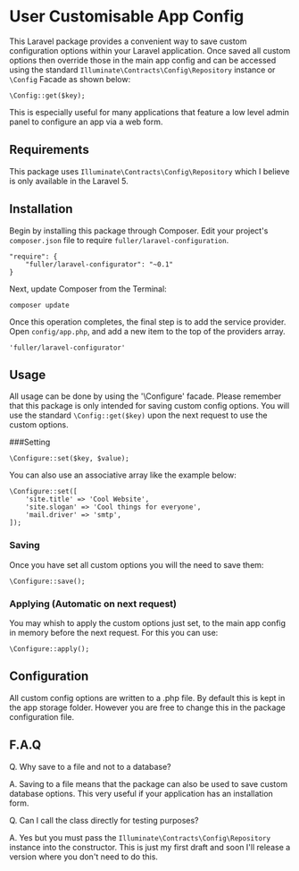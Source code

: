# User Customisable App Config

This Laravel package provides a convenient way to save custom configuration options within your Laravel application. Once saved all custom options then override those in the main app config and can be accessed using the standard `Illuminate\Contracts\Config\Repository` instance or `\Config` Facade as shown below:

	\Config::get($key);

This is especially useful for many applications that feature a low level admin panel to configure an app via a web form.

## Requirements

This package uses `Illuminate\Contracts\Config\Repository` which I believe is only available in the Laravel 5.

## Installation

Begin by installing this package through Composer. Edit your project's `composer.json` file to require `fuller/laravel-configuration`.

	"require": {
		"fuller/laravel-configurator": "~0.1"
	}

Next, update Composer from the Terminal:

    composer update

Once this operation completes, the final step is to add the service provider. Open `config/app.php`, and add a new item to the top of the providers array.

    'fuller/laravel-configurator'

## Usage

All usage can be done by using the '\Configure' facade. Please remember that this package is only intended for saving custom config options. You will use the standard `\Config::get($key)` upon the next request to use the custom options.

###Setting

	\Configure::set($key, $value);

You can also use an associative array like the example below:

	\Configure::set([
		'site.title' => 'Cool Website',
		'site.slogan' => 'Cool things for everyone',
		'mail.driver' => 'smtp',
	]);

### Saving

Once you have set all custom options you will the need to save them:

	\Configure::save();

### Applying (Automatic on next request)

You may whish to apply the custom options just set, to the main app config in memory before the next request. For this you can use:

	\Configure::apply();


## Configuration

All custom config options are written to a .php file. By default this is kept in the app storage folder. However you are free to change this in the package configuration file.

## F.A.Q

Q. Why save to a file and not to a database?

A. Saving to a file means that the package can also be used to save custom database options. This very useful if your application has an installation form.

Q. Can I call the class directly for testing purposes?

A. Yes but you must pass the `Illuminate\Contracts\Config\Repository` instance into the constructor. This is just my first draft and soon I'll release a version where you don't need to do this.
